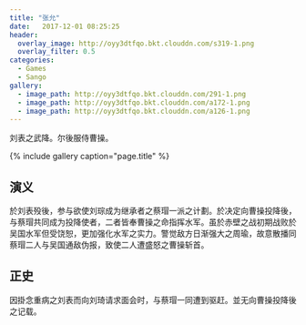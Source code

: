 ```yaml
---
title: "张允"
date:   2017-12-01 08:25:25
header:
  overlay_image: http://oyy3dtfqo.bkt.clouddn.com/s319-1.png
  overlay_filter: 0.5
categories:
  - Games
  - Sango
gallery:
  - image_path: http://oyy3dtfqo.bkt.clouddn.com/291-1.png
  - image_path: http://oyy3dtfqo.bkt.clouddn.com/a172-1.png
  - image_path: http://oyy3dtfqo.bkt.clouddn.com/a126-1.png
---
```


刘表之武降。尔後服侍曹操。

{% include gallery caption="page.title" %}

## 演义

於刘表殁後，参与欲使刘琮成为继承者之蔡瑁一派之计劃。於决定向曹操投降後，与蔡瑁共同成为投降使者，二者皆奉曹操之命指挥水军。虽於赤壁之战初期战败於吴国水军但受饶恕，更加强化水军之实力。警觉敌方日渐强大之周瑜，故意散播同蔡瑁二人与吴国通敌伪报，致使二人遭盛怒之曹操斩首。

## 正史

因掛念重病之刘表而向刘琦请求面会时，与蔡瑁一同遭到驱赶。並无向曹操投降後之记载。